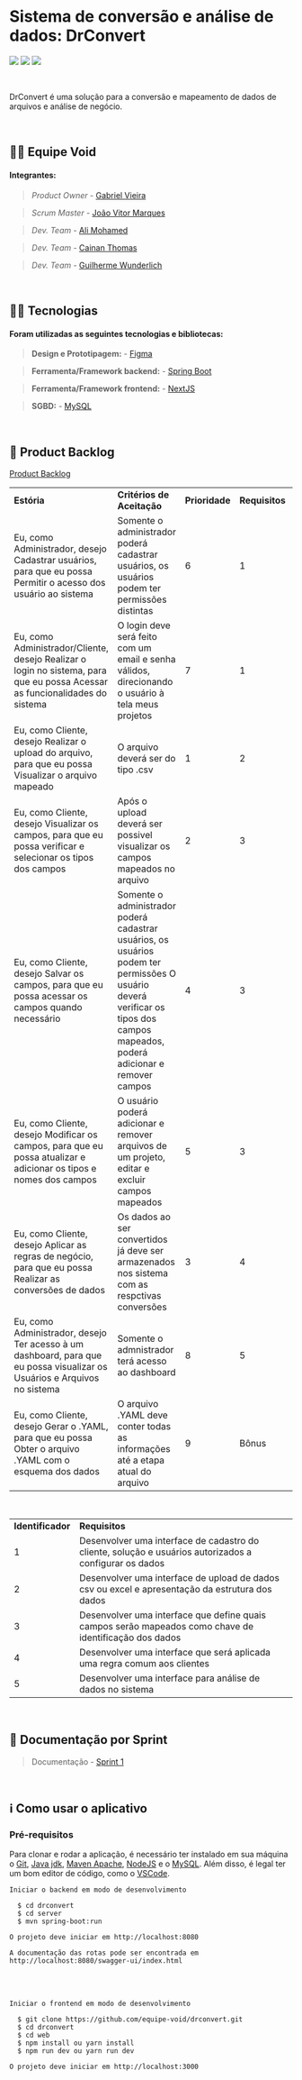 # Sistema de conversão e análise de dados: DrConvert

<img src ="https://img.shields.io/static/v1?label=status&message=%20in progress&color=red&style=%3CSTYLE%3E&logo=%3CLOGO%3E"> <img src = "https://img.shields.io/static/v1?label=sprint%20atual&message=%20primeira%20sprint&color=yellow&style=%3CSTYLE%3E&logo=%3CLOGO%3E"> <img src = "https://img.shields.io/static/v1?label=cliente&message=%20Dom%20Rock%20&color=blue&style=%3CSTYLE%3E&logo=%3CLOGO%3E">

<br>

<p align="left">DrConvert é uma solução para a conversão e mapeamento de dados de arquivos e análise de negócio.</p>

<br>

## 🙅‍♂️ Equipe Void

#### **Integrantes:**

> _Product Owner_ - [Gabriel Vieira]()

> _Scrum Master_ - [João Vitor Marques](https://www.linkedin.com/in/joao-vitor-da-silva-marques-944b461bb/)

> _Dev. Team_ - [Ali Mohamed]()

> _Dev. Team_ - [Cainan Thomas]()

> _Dev. Team_ - [Guilherme Wunderlich]()

<br>

## 👨‍💻 Tecnologias

#### Foram utilizadas as seguintes tecnologias e bibliotecas:

> **Design e Prototipagem:** - [Figma](https://www.figma.com/)

> **Ferramenta/Framework backend:** - [Spring Boot](https://spring.io/projects/spring-boot)

> **Ferramenta/Framework frontend:** - [NextJS](https://nextjs.org/)

> **SGBD:** - [MySQL](https://www.mysql.com/)

<br>

## 📃 Product Backlog

<a href="https://github.com/equipe-void/api-3sem/tree/sp1/backlog/product_backlog.xlsx">Product Backlog</a><br>

<div>
  <table>
    <tr>
      <td><b>Estória</b></td>
      <td><b>Critérios de Aceitação</b></td>
      <td><b>Prioridade</b></td>
      <td><b>Requisitos</b></td>
      <td><b>Sprint</b></td>
    </tr>
    <tr>
      <td>Eu, como Administrador, desejo Cadastrar usuários, para que eu possa Permitir o acesso dos usuário ao sistema</td>
      <td>Somente o administrador poderá cadastrar usuários, os usuários podem ter permissões distintas</td>
      <td>6</td>
      <td>1</td>
      <td>1ª</td>
    </tr>
    <tr>
      <td>Eu, como Administrador/Cliente, desejo Realizar o login no sistema, para que eu possa Acessar as funcionalidades do sistema</td>
      <td>O login deve será feito com um email e senha válidos, direcionando o usuário à tela meus projetos</td>
      <td>7</td>
      <td>1</td>
      <td>1ª</td>
    </tr>
    <tr>
      <td>Eu, como Cliente, desejo Realizar o upload do arquivo, para que eu possa Visualizar o arquivo mapeado</td>
      <td>O arquivo deverá ser do tipo .csv</td>
      <td>1</td>
      <td>2</td>
      <td>1ª</td>
    </tr>
    <tr>
      <td>Eu, como Cliente, desejo Visualizar os campos, para que eu possa verificar e selecionar os tipos dos campos</td>
      <td>Após o upload deverá ser possivel visualizar os campos mapeados no arquivo</td>
      <td>2</td>
      <td>3</td>
      <td>1ª</td>
    </tr>
    <tr>
      <td>Eu, como Cliente, desejo Salvar os campos, para que eu possa acessar os campos quando necessário</td>
      <td>Somente o administrador poderá cadastrar usuários, os usuários podem ter permissões O usuário deverá verificar os tipos dos campos mapeados, poderá adicionar e remover campos</td>
      <td>4</td>
      <td>3</td>
      <td>1ª</td>
    </tr>
    <tr>
      <td>Eu, como Cliente, desejo Modificar os campos, para que eu possa atualizar e adicionar os tipos e nomes dos campos</td>
      <td>O usuário poderá adicionar e remover arquivos de um projeto, editar e excluir campos mapeados</td>
      <td>5</td>
      <td>3</td>
      <td>1ª</td>
    </tr>
    <tr>
      <td>Eu, como Cliente, desejo Aplicar as regras de negócio, para que eu possa Realizar as conversões de dados</td>
      <td>Os dados ao ser convertidos já deve ser armazenados nos sistema com as respctivas conversões</td>
      <td>3</td>
      <td>4</td>
      <td>2ª</td>
    </tr>
    <tr>
      <td>Eu, como Administrador, desejo Ter acesso à um dashboard, para que eu possa visualizar os Usuários e Arquivos no sistema</td>
      <td>Somente o admnistrador terá acesso ao dashboard</td>
      <td>8</td>
      <td>5</td>
      <td>2ª</td>
    </tr>
    <tr>
      <td>Eu, como Cliente, desejo Gerar o .YAML, para que eu possa Obter o arquivo .YAML com o esquema dos dados</td>
      <td>O arquivo .YAML deve conter todas as informações até a etapa atual do arquivo</td>
      <td>9</td>
      <td>Bônus</td>
      <td>4ª</td>
    </tr>
  </table>

  <br>
  
  <table>
    <tr>
      <td><b>Identificador</b></td>
      <td><b>Requisitos</b></td>
    </tr>
    <tr>
      <td>1</td>
      <td>Desenvolver uma interface de cadastro do cliente, solução e usuários autorizados a configurar os dados</td>
    </tr>
    <tr>
      <td>2</td>
      <td>Desenvolver uma interface de upload de dados csv ou excel e apresentação da estrutura dos dados</td>
    </tr>
    <tr>
      <td>3</td>
      <td>Desenvolver uma interface que define quais campos serão mapeados como chave de identificação dos dados</td>
    </tr>
    <tr>
      <td>4</td>
      <td>Desenvolver uma interface que será aplicada uma regra comum aos clientes</td>
    </tr>
    <tr>
      <td>5</td>
      <td>Desenvolver uma interface para análise de dados no sistema</td>
    </tr>
  </table>
</div>

<br>

## 📝 Documentação por Sprint

> Documentação - [Sprint 1](https://github.com/equipe-void/api-3sem/tree/sp1/docs/sprint1/README.md)

<br>

## ℹ️ Como usar o aplicativo

### Pré-requisitos

Para clonar e rodar a aplicação, é necessário ter instalado em sua máquina o [Git](https://git-scm.com), [Java jdk](https://www.oracle.com/br/java/technologies/downloads/#java21),
[Maven Apache](https://maven.apache.org/), [NodeJS](https://nodejs.org/en) e o [MySQL](https://www.mysql.com/). Além disso, é legal ter um bom editor de código, como o [VSCode](https://code.visualstudio.com/).

`Iniciar o backend em modo de desenvolvimento`

```
  $ cd drconvert
  $ cd server
  $ mvn spring-boot:run
```

`O projeto deve iniciar em http://localhost:8080`

`A documentação das rotas pode ser encontrada em http://localhost:8080/swagger-ui/index.html`

<br>
<br>

`Iniciar o frontend em modo de desenvolvimento`

```
  $ git clone https://github.com/equipe-void/drconvert.git
  $ cd drconvert
  $ cd web
  $ npm install ou yarn install
  $ npm run dev ou yarn run dev
```

`O projeto deve iniciar em http://localhost:3000`
